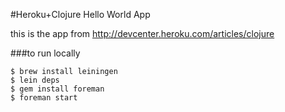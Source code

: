 #Heroku+Clojure Hello World App

this is the app from http://devcenter.heroku.com/articles/clojure

###to run locally

    $ brew install leiningen
    $ lein deps
    $ gem install foreman
    $ foreman start
